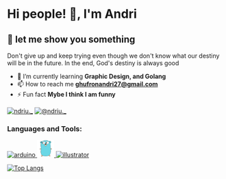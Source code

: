 <h1 align="left">Hi people! 👋, I'm Andri</h1>
<h2 align="left">👻 let me show you something</h2>
<p align="left">Don't give up and keep trying even though we don't know what our destiny will be in the future. In the end, God's destiny is always good</p>


- 🌱 I’m currently learning **Graphic Design, and Golang**
- 📫 How to reach me **ghufronandri27@gmail.com**
- ⚡ Fun fact **Mybe I think I am funny**

<p align="left">
<a href="https://instagram.com/ndriu._" target="blank"><img align="center" src="https://raw.githubusercontent.com/rahuldkjain/github-profile-readme-generator/master/src/images/icons/Social/instagram.svg" alt="ndriu._" height="30" width="40" /></a>
<a href="https://medium.com/@ndriu._" target="blank"><img align="center" src="https://raw.githubusercontent.com/rahuldkjain/github-profile-readme-generator/master/src/images/icons/Social/medium.svg" alt="@ndriu._" height="30" width="40" /></a>
</p>

<h3 align="left">Languages and Tools:</h3>
<p align="left"> <a href="https://www.arduino.cc/" target="_blank" rel="noreferrer"> <img src="https://cdn.worldvectorlogo.com/logos/arduino-1.svg" alt="arduino" width="40" height="40"/> </a> <a href="https://golang.org" target="_blank" rel="noreferrer"> <img src="https://raw.githubusercontent.com/devicons/devicon/master/icons/go/go-original.svg" alt="go" width="40" height="40"/> </a> <a href="https://www.adobe.com/in/products/illustrator.html" target="_blank" rel="noreferrer"> <img src="https://www.vectorlogo.zone/logos/adobe_illustrator/adobe_illustrator-icon.svg" alt="illustrator" width="40" height="40"/> </a> <a href="https://laravel.com/" target="_blank" rel="noreferrer">

[![Top Langs](https://github-readme-stats.vercel.app/api/top-langs/?username=alfa934&theme=dracula)](https://github.com/alfa934/github-readme-stats)
